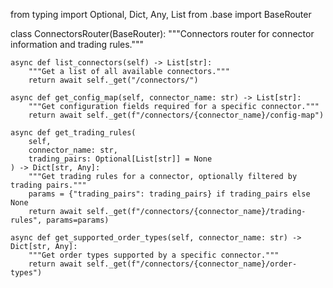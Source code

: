 from typing import Optional, Dict, Any, List
from .base import BaseRouter


class ConnectorsRouter(BaseRouter):
    """Connectors router for connector information and trading rules."""
    
    async def list_connectors(self) -> List[str]:
        """Get a list of all available connectors."""
        return await self._get("/connectors/")
    
    async def get_config_map(self, connector_name: str) -> List[str]:
        """Get configuration fields required for a specific connector."""
        return await self._get(f"/connectors/{connector_name}/config-map")
    
    async def get_trading_rules(
        self, 
        connector_name: str, 
        trading_pairs: Optional[List[str]] = None
    ) -> Dict[str, Any]:
        """Get trading rules for a connector, optionally filtered by trading pairs."""
        params = {"trading_pairs": trading_pairs} if trading_pairs else None
        return await self._get(f"/connectors/{connector_name}/trading-rules", params=params)
    
    async def get_supported_order_types(self, connector_name: str) -> Dict[str, Any]:
        """Get order types supported by a specific connector."""
        return await self._get(f"/connectors/{connector_name}/order-types")
